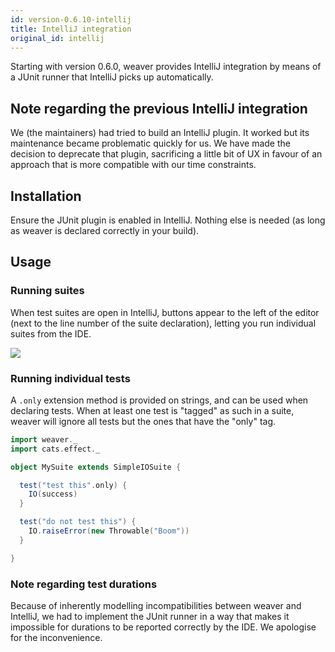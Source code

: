 ```yaml
---
id: version-0.6.10-intellij
title: IntelliJ integration
original_id: intellij
---
```


Starting with version 0.6.0, weaver provides IntelliJ integration by means of a JUnit runner that IntelliJ picks up automatically.

## Note regarding the previous IntelliJ integration

We (the maintainers) had tried to build an IntelliJ plugin. It worked but its maintenance became problematic quickly for us. We have made the decision to deprecate that plugin, sacrificing a little bit of UX in favour of an approach that is more compatible with our time constraints.

## Installation

Ensure the JUnit plugin is enabled in IntelliJ. Nothing else is needed (as long as weaver is declared correctly in your build). 

## Usage

### Running suites

When test suites are open in IntelliJ, buttons appear to the left of the editor (next to the line number of the suite declaration), letting you run individual suites from the IDE.

![](../img/intellij_usage.png)

### Running individual tests

A `.only` extension method is provided on strings, and can be used when declaring tests. When at least one test is "tagged" as such in a suite, weaver will ignore all tests but the ones that have the "only" tag.

```scala
import weaver._
import cats.effect._

object MySuite extends SimpleIOSuite {

  test("test this".only) {
    IO(success)
  }

  test("do not test this") {
    IO.raiseError(new Throwable("Boom"))
  }

}
```

### Note regarding test durations

Because of inherently modelling incompatibilities between weaver and IntelliJ, we had to implement the JUnit runner in a way that makes it impossible for durations to be reported correctly by the IDE. We apologise for the inconvenience.
